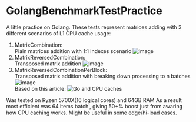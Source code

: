 # GolangBenchmarkTestPractice
A little practice on Golang. These tests represent matrices adding with 3 different scenarios of L1 CPU cache usage:
1. MatrixCombination:\
   Plain matrices addition with 1:1 indexes scenario
   ![image](https://github.com/koravel/GolangBenchmarkTestPractice/assets/26851016/7f272668-dc58-4701-b054-4061df831f99)
3. MatrixReversedCombination:\
   Transposed matrix addition
   ![image](https://github.com/koravel/GolangBenchmarkTestPractice/assets/26851016/5b5e2d94-662d-4a53-9eb3-39c087e98ee2)
4. MatrixReversedCombinationPerBlock:\
   Transposed matrix addition with breaking down processing to n batches
   ![image](https://github.com/koravel/GolangBenchmarkTestPractice/assets/26851016/e360b65d-5220-4d7f-b7d8-5f00f02cf3f9)\
Based on this article: ![Go and CPU caches](https://teivah.medium.com/go-and-cpu-caches-af5d32cc5592)

Was tested on Ryzen 5700X(16 logical cores) and 64GB RAM
As a result most efficient was 64 items batch', giving 50+% boost just from awaring how CPU caching works.
Might be useful in some edge/hi-load cases.
